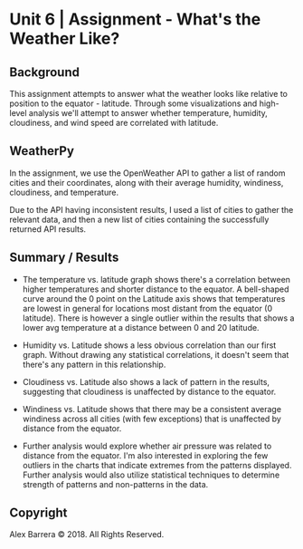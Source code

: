 # Unit 6 | Assignment - What's the Weather Like?

## Background

This assignment attempts to answer what the weather looks like relative to position to the equator - latitude. Through some visualizations and high-level analysis we'll attempt to answer whether temperature, humidity, cloudiness, and wind speed are correlated with latitude. 

## WeatherPy

In the assignment, we use the OpenWeather API to gather a list of random cities and their coordinates, along with their average humidity, windiness, cloudiness, and temperature. 

Due to the API having inconsistent results, I used a list of cities to gather the relevant data, and then a new list of cities containing the successfully returned API results. 



## Summary / Results

* The temperature vs. latitude graph shows there's a correlation between higher temperatures and shorter distance to the equator. A bell-shaped curve around the 0 point on the Latitude axis shows that temperatures are lowest in general for locations most distant from the equator (0 latitude). There is however a single outlier within the results that shows a lower avg temperature at a distance between 0 and 20 latitude. 

* Humidity vs. Latitude shows a less obvious correlation than our first graph. Without drawing any statistical correlations, it doesn't seem that there's any pattern in this relationship.

* Cloudiness vs. Latitude also shows a lack of pattern in the results, suggesting that cloudiness is unaffected by distance to the equator.

* Windiness vs. Latitude shows that there may be a consistent average windiness across all cities (with few exceptions) that is unaffected by distance from the equator. 

* Further analysis would explore whether air pressure was related to distance from the equator. I'm also interested in exploring the few outliers in the charts that indicate extremes from the patterns displayed. Further analysis would also utilize statistical techniques to determine strength of patterns and non-patterns in the data.

## Copyright

Alex Barrera © 2018. All Rights Reserved.
